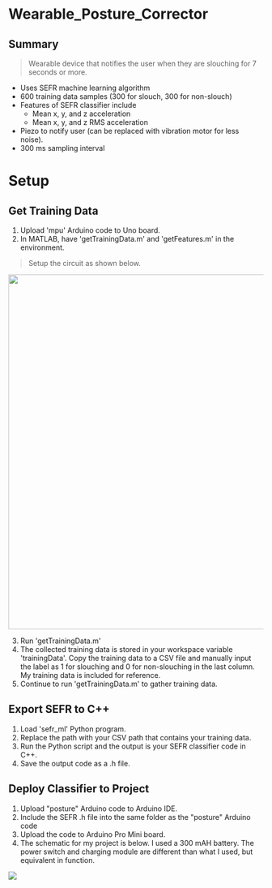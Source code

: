 # Wearable_Posture_Corrector

## Summary
> Wearable device that notifies the user when they are slouching for 7 seconds or more.

- Uses SEFR machine learning algorithm
- 600 training data samples (300 for slouch, 300 for non-slouch)
- Features of SEFR classifier include 
  - Mean x, y, and z acceleration
  - Mean x, y, and z RMS acceleration
- Piezo to notify user (can be replaced with vibration motor for less noise).
- 300 ms sampling interval

# Setup
## Get Training Data
1. Upload 'mpu' Arduino code to Uno board.
2. In MATLAB, have 'getTrainingData.m' and 'getFeatures.m' in the environment.
> Setup the circuit as shown below.
<img src="https://user-images.githubusercontent.com/84931559/120691398-697d4580-c474-11eb-9fd0-e62b2ad93697.png" width="700">

3. Run 'getTrainingData.m'
4. The collected training data is stored in your workspace variable 'trainingData'. Copy the training data to a CSV file and manually input the label as 1 for slouching and 0 for non-slouching in the last column. My training data is included for reference.
5. Continue to run 'getTrainingData.m' to gather training data.


## Export SEFR to C++
1. Load 'sefr_ml' Python program.
2. Replace the path with your CSV path that contains your training data.
3. Run the Python script and the output is your SEFR classifier code in C++. 
4. Save the output code as a .h file.

## Deploy Classifier to Project
1. Upload "posture" Arduino code to Arduino IDE.
2. Include the SEFR .h file into the same folder as the "posture" Arduino code
3. Upload the code to Arduino Pro Mini board.
4. The schematic for my project is below. I used a 300 mAH battery. The power switch and charging module are different than what I  used, but equivalent in function.
<img src="https://user-images.githubusercontent.com/84931559/150036961-00be6f57-43ca-4354-8bac-74b3a17b2c29.JPG">
